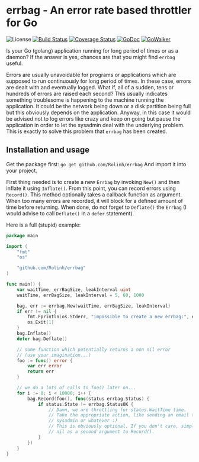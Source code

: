 # errbag - An error rate based throttler for Go

![License](https://img.shields.io/badge/license-BSD-blue.svg)
[![Build Status](https://travis-ci.org/Rolinh/errbag.png?branch=master)](https://travis-ci.org/Rolinh/errbag)
[![Coverage Status](https://coveralls.io/repos/Rolinh/errbag/badge.svg)](https://coveralls.io/r/Rolinh/errbag)
[![GoDoc](http://godoc.org/github.com/Rolinh/errbag?status.svg)](http://godoc.org/github.com/Rolinh/errbag)
[![GoWalker](http://img.shields.io/badge/doc-gowalker-blue.svg?style=flat)](https://gowalker.org/github.com/Rolinh/errbag)

Is your Go (golang) application running for long period of times or as a daemon?
If the answer is yes, chances are that you might find `errbag` useful.

Errors are usually unavoidable for programs or applications which are supposed
to run continuously for long period of times. In these case, errors are dealt
with and eventually logged.  What if, all of a sudden, tens or hundreds of
errors are raised each second?  This usually indicates something troublesome is
happening to the machine running the application. It could be the network being
down or a disk partition being full but this obviously depends on the
application. Anyway, in this case it would be advised not to log errors like
crazy and keep on going but pause the application in order to let the sysadmin
deal with the underlying problem. This is exactly to solve this problem that
`errbag` has been created.

## Installation and usage

Get the package first: `go get github.com/Rolinh/errbag`
And import it into your project.

First thing needed is to create a new `Errbag` by invoking `New()` and then
inflate it using `Inflate()`. From this point, you can record errors using
`Record()`. This method optionally takes a callback function as argument. When
too many errors are recorded, it will block for a defined amount of time before
returning.
When done, do not forget to `Deflate()` the `Errbag` (I would advise to call
`Deflate()` in a `defer` statement).

Here is a full (stupid) example:

```go
package main

import (
	"fmt"
	"os"

	"github.com/Rolinh/errbag"
)

func main() {
	var waitTime, errBagSize, leakInterval uint
	waitTime, errBagSize, leakInterval = 5, 60, 1000

	bag, err := errbag.New(waitTime, errBagSize, leakInterval)
	if err != nil {
		fmt.Fprintln(os.Stderr, "impossible to create a new errbag:", err)
		os.Exit(1)
	}
	bag.Inflate()
	defer bag.Deflate()

	// some function which potentially returns a non nil error
	// (use your imagination...)
	foo := func() error {
		var err error
		return err
	}

	// we do a lots of calls to foo() later on...
	for i := 0; i < 10000; i++ {
		bag.Record(foo(), func(status errbag.Status) {
			if status.State != errbag.StatusOK {
				// Damn, we are throttling for status.WaitTime time.
				// Take the appropriate action, like sending an email to the
				// sysadmin or whatever :)
				// This is obviously optional. If you don't care, simply pass
				// nil as a second argument to Record().
			}
		})
	}
}
```
